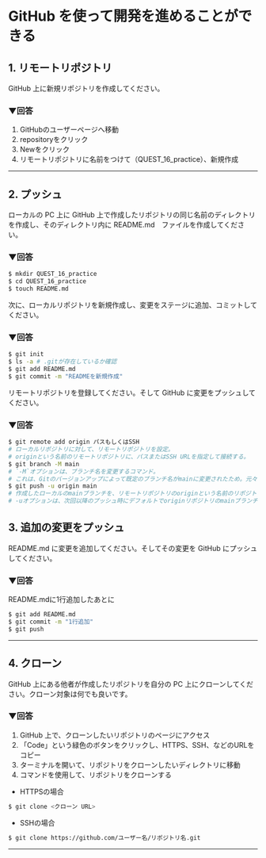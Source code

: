 # GitHub を使って開発を進めることができる

## 1. リモートリポジトリ

GitHub 上に新規リポジトリを作成してください。
<br>

### ▼回答
1. GitHubのユーザーページへ移動
1. repositoryをクリック
1. Newをクリック
1. リモートリポジトリに名前をつけて（QUEST_16_practice）、新規作成

---

## 2. プッシュ

ローカルの PC 上に GitHub 上で作成したリポジトリの同じ名前のディレクトリを作成し、そのディレクトリ内に README.md　ファイルを作成してください。
<br>

### ▼回答
```bash
$ mkdir QUEST_16_practice
$ cd QUEST_16_practice
$ touch README.md
```
  
次に、ローカルリポジトリを新規作成し、変更をステージに追加、コミットしてください。
<br>

### ▼回答
```bash
$ git init
$ ls -a # .gitが存在しているか確認
$ git add README.md
$ git commit -m "READMEを新規作成"
```
  
リモートリポジトリを登録してください。そして GitHub に変更をプッシュしてください。
<br>

### ▼回答
```bash
$ git remote add origin パスもしくはSSH
# ローカルリポジトリに対して、リモートリポジトリを設定。
# originという名前のリモートリポジトリに、パスまたはSSH URLを指定して接続する。
$ git branch -M main
# `-M`オプションは、ブランチ名を変更するコマンド。
# これは、Gitのバージョンアップによって既定のブランチ名がmainに変更されたため。元々のデフォルト名は`master`だった。
$ git push -u origin main
# 作成したローカルのmainブランチを、リモートリポジトリのoriginという名前のリポジトリにプッシュする。
# -uオプションは、次回以降のプッシュ時にデフォルトでoriginリポジトリのmainブランチにプッシュするように設定する。
```
## 3. 追加の変更をプッシュ

README.md に変更を追加してください。そしてその変更を GitHub にプッシュしてください。
<br>

### ▼回答
README.mdに1行追加したあとに
```bash
$ git add README.md
$ git commit -m "1行追加"
$ git push
 ```
---

## 4. クローン

GitHub 上にある他者が作成したリポジトリを自分の PC 上にクローンしてください。クローン対象は何でも良いです。
<br>

### ▼回答

1. GitHub 上で、クローンしたいリポジトリのページにアクセス
1. 「Code」という緑色のボタンをクリックし、HTTPS、SSH、などのURLをコピー
1. ターミナルを開いて、リポジトリをクローンしたいディレクトリに移動
1. コマンドを使用して、リポジトリをクローンする

- HTTPSの場合
```bash
$ git clone <クローン URL>
```
- SSHの場合
```bash
$ git clone https://github.com/ユーザー名/リポジトリ名.git
```
---